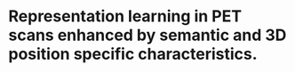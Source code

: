 # Representation learning in PET scans enhanced by semantic and 3D position specific characteristics.
